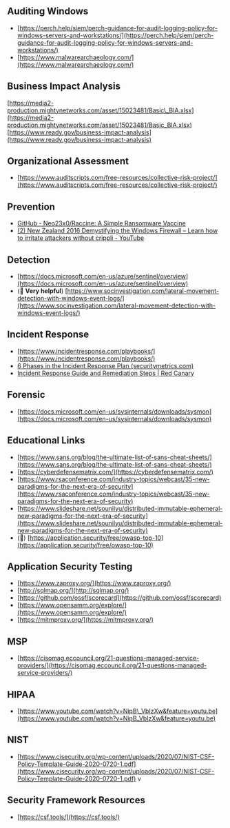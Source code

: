 ## Auditing Windows
* [https://perch.help/siem/perch-guidance-for-audit-logging-policy-for-windows-servers-and-workstations/](https://perch.help/siem/perch-guidance-for-audit-logging-policy-for-windows-servers-and-workstations/)
* [https://www.malwarearchaeology.com/](https://www.malwarearchaeology.com/)

## Business Impact Analysis
[https://media2-production.mightynetworks.com/asset/15023481/Basic\_BIA.xlsx](https://media2-production.mightynetworks.com/asset/15023481/Basic_BIA.xlsx)
[https://www.ready.gov/business-impact-analysis](https://www.ready.gov/business-impact-analysis)

## Organizational Assessment
* [https://www.auditscripts.com/free-resources/collective-risk-project/](https://www.auditscripts.com/free-resources/collective-risk-project/)

## Prevention
* [GitHub - Neo23x0/Raccine: A Simple Ransomware Vaccine](https://github.com/Neo23x0/Raccine)
* [(2) New Zealand 2016 Demystifying the Windows Firewall – Learn how to irritate attackers without crippli - YouTube](https://www.youtube.com/watch?v=InPiE0EOArs)

## Detection
* [https://docs.microsoft.com/en-us/azure/sentinel/overview](https://docs.microsoft.com/en-us/azure/sentinel/overview)
* (💯 **Very helpful**) [https://www.socinvestigation.com/lateral-movement-detection-with-windows-event-logs/](https://www.socinvestigation.com/lateral-movement-detection-with-windows-event-logs/)

## Incident Response
* [https://www.incidentresponse.com/playbooks/](https://www.incidentresponse.com/playbooks/)
* [6 Phases in the Incident Response Plan (securitymetrics.com)](https://www.securitymetrics.com/blog/6-phases-incident-response-plan)
* [Incident Response Guide and Remediation Steps | Red Canary](https://redcanary.com/resources/guides/incident-response-guide/)

## Forensic
* [https://docs.microsoft.com/en-us/sysinternals/downloads/sysmon](https://docs.microsoft.com/en-us/sysinternals/downloads/sysmon)

## Educational Links
* [https://www.sans.org/blog/the-ultimate-list-of-sans-cheat-sheets/](https://www.sans.org/blog/the-ultimate-list-of-sans-cheat-sheets/)
* [https://cyberdefensematrix.com/](https://cyberdefensematrix.com/)
* [https://www.rsaconference.com/industry-topics/webcast/35-new-paradigms-for-the-next-era-of-security](https://www.rsaconference.com/industry-topics/webcast/35-new-paradigms-for-the-next-era-of-security)
* [https://www.slideshare.net/sounilyu/distributed-immutable-ephemeral-new-paradigms-for-the-next-era-of-security](https://www.slideshare.net/sounilyu/distributed-immutable-ephemeral-new-paradigms-for-the-next-era-of-security)
* (💯) [https://application.security/free/owasp-top-10](https://application.security/free/owasp-top-10)

## Application Security Testing
* [https://www.zaproxy.org/](https://www.zaproxy.org/)
* [http://sqlmap.org/](http://sqlmap.org/)
* [https://github.com/ossf/scorecard](https://github.com/ossf/scorecard)
* [https://www.opensamm.org/explore/](https://www.opensamm.org/explore/)
* [https://mitmproxy.org/](https://mitmproxy.org/)

## MSP
* [https://cisomag.eccouncil.org/21-questions-managed-service-providers/](https://cisomag.eccouncil.org/21-questions-managed-service-providers/)

## HIPAA
* [https://www.youtube.com/watch?v=NipB\_VbIzXw&feature=youtu.be](https://www.youtube.com/watch?v=NipB_VbIzXw&feature=youtu.be)
    
## NIST
* [https://www.cisecurity.org/wp-content/uploads/2020/07/NIST-CSF-Policy-Template-Guide-2020-0720-1.pdf](https://www.cisecurity.org/wp-content/uploads/2020/07/NIST-CSF-Policy-Template-Guide-2020-0720-1.pdf)
v
## Security Framework Resources
* [https://csf.tools/](https://csf.tools/)
